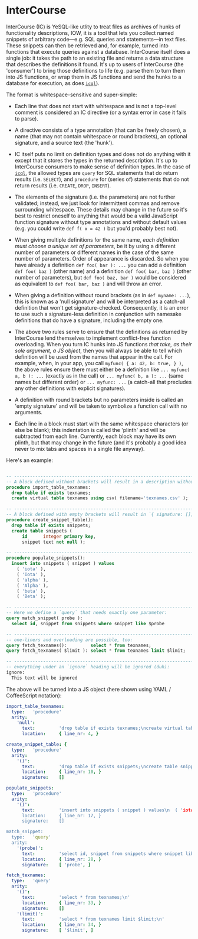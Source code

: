 


# InterCourse

InterCourse (IC) is YeSQL-like utlity to treat files as archives of hunks of functionality descriptions,
IOW, it is a tool that lets you collect named snippets of arbitrary code—e.g. SQL queries and statements—in
text files. These snippets can then be retrieved and, for example, turned into functions that execute
queries against a database. InterCourse itself does a single job: it takes the path to an existing file and
returns a data structure that describes the definitions it found. It's up to users of InterCourse (the
'consumer') to bring those definitions to life (e.g. parse them to turn them into JS fiunctions, or wrap
them in JS functions and send the hunks to a database for execution, as does
[`icql`](https://github.com/loveencounterflow/icql)).

The format is whitespace-sensitive and super-simple:

* Each line that does not start with whitespace and is not a top-level comment is considered an IC directive
  (or a syntax error in case it fails to parse).

* A directive consists of a type annotation (that can be freely chosen), a name (that may not contain
  whitespace or round brackets), an optional signature, and a source text (the 'hunk').

* IC itself puts no limit on definition types and does not do anything with it except that it stores the
  types in the returned description. It's up to InterCourse consumers to make sense of definition types. In
  the case of [`icql`](https://github.com/loveencounterflow/icql), the allowed types are `query` for SQL
  statements that do return results (i.e. `SELECT`), and `procedure` for (series of) statements that do not
  return results (i.e. `CREATE`, `DROP`, `INSERT`).

* The elements of the signature (i.e. the parameters) are not further validated; instead, we just look for
  intermittent commas and remove surrounding whitespace. These details may change in the future so it's best
  to restrict oneself to anything that would be a valid JavaScript function signature without type
  annotations and without default values (e.g. you could write `def f( x = 42 )` but you'd probably best
  not).

* When giving multiple definitions for the same name, *each definition must choose a unique set of
  parameters*, be it by using a different number of parameters or different names in the case of the same
  number of parameters. Order of appearance is discarded. So when you have already a definition `def foo( bar
  ): ...` you can add a definition `def foo( baz )` (other name) and a definition `def foo( bar, baz )` (other
  number of parameters), but `def foo( baz, bar )` would be considered as equivalent to `def foo( bar, baz )`
  and will throw an error.

* When giving a definition without round brackets (as in `def myname: ...`), this is known as a 'null
  signature' and will be interpreted as a catch-all definition that won't get signature-checked.
  Consequently, it is an error to use such a signature-less definition in conjunction with namesake
  definitions that do have a signature, including the empty one.

* The above two rules serve to ensure that the definitions as returned by InterCourse lend themselves to
  implement conflict-free function overloading. When you turn IC hunks into JS functions *that take, as
  their sole argument, a JS object*, then you will always be able to tell which definition will be used from
  the names that appear in the call. For example, when, in your app, you call `myfunc( { a: 42, b: true, }
  )`, the above rules ensure there must either be a definition like `... myfunc( a, b ):
  ...` (exactly as in the call) or `... myfunc( b, a ): ...` (same names but different order) or `...
  myfunc: ...` (a catch-all that precludes any other definitions with explicit signatures).

* A definition with round brackets but no parameters inside is called an 'empty signature' and will be taken
  to symbolize a function call with no arguments.

* Each line in a block must start with the same whitespace characters (or else be blank); this indentation
  is called the 'plinth' and will be subtracted from each line. Currently, each block may have its own
  plinth, but that may change in the future (and it's probably a good idea never to mix tabs and spaces in a
  single file anyway).

Here's an example:

```sql

-- ---------------------------------------------------------------------------------------------------------
-- A block defined without brackets will result in a description without a `signature` member:
procedure import_table_texnames:
  drop table if exists texnames;
  create virtual table texnames using csv( filename='texnames.csv' );

-- ---------------------------------------------------------------------------------------------------------
-- A block defined with empty brackets will result in `{ signature: [], }`:
procedure create_snippet_table():
  drop table if exists snippets;
  create table snippets (
      id      integer primary key,
      snippet text not null );

-- ---------------------------------------------------------------------------------------------------------
procedure populate_snippets():
  insert into snippets ( snippet ) values
    ( 'iota' ),
    ( 'Iota' ),
    ( 'alpha' ),
    ( 'Alpha' ),
    ( 'beta' ),
    ( 'Beta' );

-- ---------------------------------------------------------------------------------------------------------
-- Here we define a `query` that needs exactly one parameter:
query match_snippet( probe ):
  select id, snippet from snippets where snippet like $probe

-- ---------------------------------------------------------------------------------------------------------
-- one-liners and overloading are possible, too:
query fetch_texnames():         select * from texnames;
query fetch_texnames( $limit ): select * from texnames limit $limit;

-- ---------------------------------------------------------------------------------------------------------
-- everything under an `ignore` heading will be ignored (duh):
ignore:
  This text will be ignored
```

The above will be turned into a JS object (here shown using YAML / CoffeeScript notation):


```yaml
import_table_texnames:
  type:   'procedure'
  arity:
    'null':
      text:         'drop table if exists texnames;\ncreate virtual table texnames using csv( filename='texnames.csv' );\n'
      location:     { line_nr: 4, }

create_snippet_table: {
  type:   'procedure'
  arity:
    '()':
      text:         'drop table if exists snippets;\ncreate table snippets (\n    id      integer primary key,\n    snippet text not null );\n'
      location:     { line_nr: 10, }
      signature:    []

populate_snippets:
  type:   'procedure'
  arity:
    '()':
      text:         'insert into snippets ( snippet ) values\n  ( 'iota' ),\n  ( 'Iota' ),\n  ( 'alpha' ),\n  ( 'Alpha' ),\n  ( 'beta' ),\n  ( 'Beta' );\n'
      location:     { line_nr: 17, }
      signature:    []

match_snippet:
  type:   'query'
  arity:
    '(probe)':
      text:         'select id, snippet from snippets where snippet like $probe\n'
      location:     { line_nr: 28, }
      signature:    [ 'probe', ]

fetch_texnames:
  type:   'query'
  arity:
    '()':
      text:         'select * from texnames;\n'
      location:     { line_nr: 33, }
      signature:    []
    '(limit)':
      text:         'select * from texnames limit $limit;\n'
      location:     { line_nr: 34, }
      signature:    [ '$limit', ]
```




